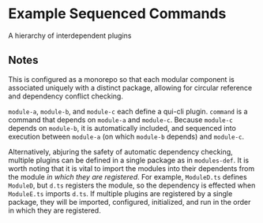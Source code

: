 # Example Sequenced Commands

A hierarchy of interdependent plugins

## Notes

This is configured as a monorepo so that each modular component is associated uniquely with a distinct package, allowing for circular reference and dependency conflict checking.

`module-a`, `module-b`, and `module-c` each define a qui-cli plugin. `command` is a command that depends on `module-a` and `module-c`. Because `module-c` depends on `module-b`, it is automatically included, and sequenced into execution between `module-a` (on which `module-b` depends) and `module-c`.

Alternatively, abjuring the safety of automatic dependency checking, multiple plugins can be defined in a single package as in `modules-def`. It is worth noting that it is vital to import the modules into their dependents from the module _in which they are registered_. For example, `ModuleD.ts` defines `ModuleD`, but `d.ts` registers the module, so the dependency is effected when `ModuleE.ts` imports `d.ts`. If multiple plugins are registered by a single package, they will be imported, configured, initialized, and run in the order in which they are registered.
